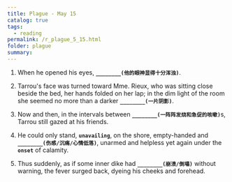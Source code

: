 ```yaml
---
title: Plague - May 15
catalog: true
tags: 
  - reading
permalink: /r_plague_5_15.html
folder: plague
summary: 
---
```



1. When he opened his eyes, <b data-toggle="tooltip" data-original-title="{{site.data.answers.plag_d_94_a1}}">`________(他的眼神显得十分浑浊)`</b>.

2. Tarrou's face was turned toward Mme. Rieux, who was sitting close beside the bed, her hands folded on her lap; in the dim light of the room she seemed no more than a darker <b data-toggle="tooltip" data-original-title="{{site.data.answers.plag_d_94_b1}}">`________(一片阴影)`</b>.

3. Now and then, in the intervals between <b data-toggle="tooltip" data-original-title="{{site.data.answers.plag_d_94_c1}}">`________(一阵阵发烧和急促的咳嗽)`</b>s, Tarrou still gazed at his friends.

4. He could only stand, <b data-toggle="tooltip" data-original-title="{{site.data.glossary.unavailing}}">`unavailing`</b>, on the shore, empty-handed and <b data-toggle="tooltip" data-original-title="{{site.data.answers.plag_d_94_d1}}">`________(伤感/沉痛/心情低落)`</b>, unarmed and helpless yet again under the <b data-toggle="tooltip" data-original-title="{{site.data.glossary.onset}}">`onset`</b> of calamity.

5. Thus suddenly, as if some inner dike had <b data-toggle="tooltip" data-original-title="{{site.data.answers.plag_d_94_e1}}">`________(崩溃/倒塌)`</b> without warning, the fever surged back, dyeing his cheeks and forehead.
